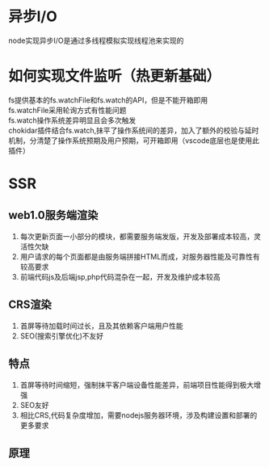 # 异步I/O
node实现异步I/O是通过多线程模拟实现线程池来实现的
# 如何实现文件监听（热更新基础）
fs提供基本的fs.watchFile和fs.watch的API，但是不能开箱即用  
fs.watchFile采用轮询方式有性能问题  
fs.watch操作系统差异明显且会多次触发    
chokidar插件结合fs.watch,抹平了操作系统间的差异，加入了额外的校验与延时机制，分清楚了操作系统预期及用户预期，可开箱即用（vscode底层也是使用此插件）  


# SSR  

## web1.0服务端渲染 
1. 每次更新页面一小部分的模块，都需要服务端发版，开发及部署成本较高，灵活性欠缺          
2. 用户请求的每个页面都是由服务端拼接HTML而成，对服务器性能及可靠性有较高要求      
3. 前端代码js及后端jsp,php代码混杂在一起，开发及维护成本较高    

## CRS渲染
1. 首屏等待加载时间过长，且及其依赖客户端用户性能   
2. SEO(搜索引擎优化)不友好  

## 特点  
1. 首屏等待时间缩短，强制抹平客户端设备性能差异，前端项目性能得到极大增强    
2. SEO友好   
3. 相比CRS,代码复杂度增加，需要nodejs服务器环境，涉及构建设置和部署的更多要求     


## 原理